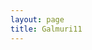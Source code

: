 ```yaml
---
layout: page
title: Galmuri11
---
```


<link rel="stylesheet" href="./style.css">

<div id="glyphs"></div>

<script src="./bdf.js"></script>
